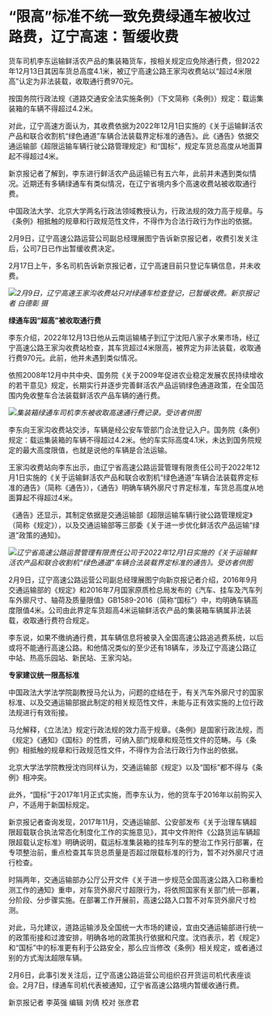 # “限高”标准不统一致免费绿通车被收过路费，辽宁高速：暂缓收费

货车司机李东运输鲜活农产品的集装箱货车，按相关规定应免除通行费，但2022年12月13日其因车货总高度4.1米，被辽宁高速公路王家沟收费站以“超过4米限高”认定为非法装载，收取通行费970元。

按国务院行政法规《道路交通安全法实施条例》（下文简称《条例》）规定：载运集装箱的车辆不得超过4.2米。

对此，辽宁高速方面认为，其收费依据为2022年12月1日实施的《关于运输鲜活农产品和联合收割机“绿色通道”车辆合法装载界定标准的通告》。此《通告》依据交通运输部《超限运输车辆行驶公路管理规定》和“国标”，规定车货总高度从地面算起不得超过4米。

新京报记者了解到，李东进行鲜活农产品运输已有五六年，此前并未遇到类似情况。近期还有多辆绿通车有类似情况，在辽宁省境内多个高速收费站被收取通行费。

中国政法大学、北京大学两名行政法领域教授认为，行政法规的效力高于规章。与《条例》相抵触的规章和行政规范性文件，不得作为合法行政行为作出的依据。

2月9日，辽宁高速公路运营公司副总经理展图宁告诉新京报记者，收费引发关注后，公司7日已作出暂缓收费决定。

2月17日上午，多名司机告诉新京报记者，辽宁高速目前只登记车辆信息，并未收费。

![](https://inews.gtimg.com/newsapp_bt/0/15672105152/1000)_2月9日，辽宁高速王家沟收费站只对绿通车检查登记，已暂缓收费。新京报记者
白德彰 摄_

**绿通车因“超高”被收取通行费**

李东介绍，2022年12月13日他从云南运输橘子到辽宁沈阳八家子水果市场，经辽宁高速公路王家沟收费站检查，其车货超过4米限高，被界定为非法装载，收取通行费970元。此前，他并未遇到类似情况。

依照2008年12月中共中央、国务院《关于2009年促进农业稳定发展农民持续增收的若干意见》规定，长期实行并逐步完善鲜活农产品运销绿色通道政策，在全国范围内免收整车合法装载鲜活农产品车辆的通行费。

![](https://inews.gtimg.com/newsapp_bt/0/15672105176/1000)_集装箱绿通车司机李东被收取高速通行费记录。受访者供图_

李东向王家沟收费站交涉，车辆是经公安车管部门合法登记入户。国务院《条例》规定：载运集装箱的车辆不得超过4.2米。他的车实际高度4.1米，未达到国务院规定的最大高度限值，也就是说他的车辆是合法运输。

王家沟收费站向李东出示，由辽宁省高速公路运营管理有限责任公司于2022年12月1日实施的《关于运输鲜活农产品和联合收割机“绿色通道”车辆合法装载界定标准的通告》（简称《通告》），《通告》明确车辆外廓尺寸界定标准，车货总高度从地面算起不得超过4米。

《通告》还显示，其制定依据是交通运输部《超限运输车辆行驶公路管理规定》（简称《规定》），以及交通运输部等三部委《关于进一步优化鲜活农产品运输“绿道”政策的通知》。

![](https://inews.gtimg.com/newsapp_bt/0/15672105177/1000)_辽宁省高速公路运营管理有限责任公司于2022年12月1日实施的《关于运输鲜活农产品和联合收割机“绿色通道”车辆合法装载界定标准的通告》。受访者供图_

2月9日，辽宁高速公路运营公司副总经理展图宁向新京报记者介绍，2016年9月交通运输部的《规定》和2016年7月国家原质检总局发布的《汽车、挂车及汽车列车外廓尺寸、轴荷及质量限值》GB1589-2016（简称“国标”）中，均明确车辆高度限值4米。公司由此界定车货超高4米运输鲜活农产品的集装箱车辆属非法装载，收取通行费符合规定。

李东说，如果不缴纳通行费，其车辆信息将被录入全国高速公路追逃费系统，以后或将不能通行高速公路。和他情况类似的至少还有18辆车，涉及辽宁高速公路辽中站、热高乐园站、新民站、王家沟站。

**专家建议统一限高标准**

中国政法大学法学院副教授马允认为，问题的症结在于，有关汽车外廓尺寸的国家标准、以及交通运输部据此制定的相关规范性文件，未能与正有效实施的上位行政法规进行有效衔接。

马允解释，《立法法》规定行政法规的效力高于规章。《条例》是国家行政法规，而《规定》《通知》《国标》的性质，可纳入部门规章和规范性文件的范畴。与《条例》相抵触的规章和行政规范性文件，不得作为合法行政行为作出的依据。

北京大学法学院教授沈岿同样认为，交通运输部《规定》以及“国标”都不得与《条例》相冲突。

此外，“国标”于2017年1月正式实施，而李东认为，他的货车于2016年以前购买入户，不适用于新国标规定。

新京报记者查询发现，2017年11月，交通运输部、公安部发布《关于治理车辆超限超载联合执法常态化制度化工作的实施意见》，其中文件附件《公路货运车辆超限超载认定标准》明确说明，载运标准集装箱的挂车列车的整治工作另行部署，在专项整治前，重点检查其车货总质量是否超过限载标准的行为，暂不对外廓尺寸进行检查。

时隔两年，交通运输部办公厅公开文件《关于进一步规范全国高速公路入口称重检测工作的通知》重申，对车货外廓尺寸超限行为，将依照国家有关部门统一部署，分阶段、分步骤实施。在部署工作开展前，高速公路入口暂不对车货外廓尺寸检测。

对此，马允建议，道路运输涉及全国统一大市场的建设，宜由交通运输部进行统一的政策衔接和过渡安排，明确各地的政策执行依据和尺度。沈岿表示，若《规定》和“国标”中的标准更有利于公路安全，那么应当修改《条例》相关规定，或者通过别的方式淘汰超限车辆。

2月6日，此事引发关注后，辽宁高速公路运营公司组织召开货运司机代表座谈会。2月7日，绿通车司机代表被通知，辽宁省高速公路境内暂缓收通行费。

新京报记者 李英强 编辑 刘倩 校对 张彦君

